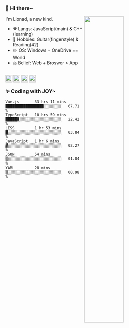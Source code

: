 ### 👋 Hi there~

[<img align="right" width="50%" src="https://github-readme-stats.vercel.app/api?username=Lionad-Morotar&show_icons=true">](https://metrics.lecoq.io/Lionad-Morotar?template=classic)

I'm Lionad, a new kind.

- ⚒️ Langs: JavaScript(main) & C++(learning)
- 🎨 Hobbies: Guitar(fingerstyle) & Reading(42)
- ✏️ OS: Windows + OneDrive == World
- ⚖️ Belief: Web + Broswer > App

<br />

<a href="https://www.lionad.art">
  <img align="left" alt="lionad-art" width="22px" src="https://cdn.jsdelivr.net/npm/simple-icons@3.1.0/icons/wordpress.svg" />
</a>
<a href="#1806234223">
  <img align="left" alt="1806234223" width="22px" src="https://cdn.jsdelivr.net/npm/simple-icons@3.1.0/icons/tencentqq.svg" />
</a>
<a href="https://www.zhihu.com/people/Lionad">
  <img align="left" alt="132yse" width="22px" src="https://cdn.jsdelivr.net/npm/simple-icons@3.1.0/icons/zhihu.svg" />
</a>
<a href="https://github.com/Lionad-Morotar">
  <img align="left" alt="yisar" width="22px" src="https://cdn.jsdelivr.net/npm/simple-icons@3.1.0/icons/github.svg" />
</a>

<br />

### ✨ Coding with JOY~

<!--START_SECTION:waka-->

```text
Vue.js       33 hrs 11 mins  █████████████████░░░░░░░░   67.71 %
TypeScript   10 hrs 59 mins  █████▓░░░░░░░░░░░░░░░░░░░   22.42 %
LESS         1 hr 53 mins    █░░░░░░░░░░░░░░░░░░░░░░░░   03.84 %
JavaScript   1 hr 6 mins     ▓░░░░░░░░░░░░░░░░░░░░░░░░   02.27 %
JSON         54 mins         ▒░░░░░░░░░░░░░░░░░░░░░░░░   01.84 %
YAML         28 mins         ▒░░░░░░░░░░░░░░░░░░░░░░░░   00.98 %
```

<!--END_SECTION:waka-->
